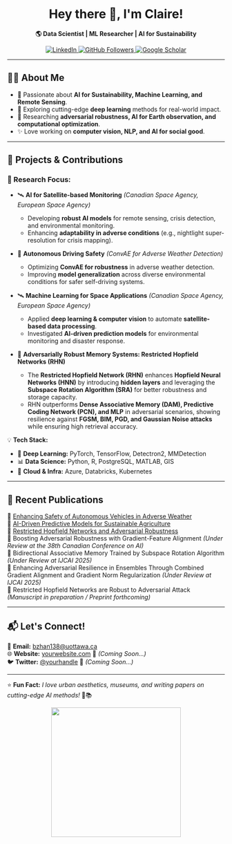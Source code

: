 <h1 align="center">Hey there 👋, I'm Claire!</h1>

<p align="center">
  <b>🌎 Data Scientist | ML Researcher | AI for Sustainability</b>  
</p>

<p align="center">
  <a href="https://www.linkedin.com/in/cbzca">
    <img src="https://img.shields.io/badge/LinkedIn-Connect-blue?style=flat&logo=linkedin" alt="LinkedIn">
  </a>
  <a href="https://github.com/bz76wto">
    <img src="https://img.shields.io/github/followers/bz76wto?label=Follow&style=social" alt="GitHub Followers">
  </a>
  <a href="https://scholar.google.ca/citations?user=0N3p8ZQAAAAJ&hl=en">
    <img src="https://img.shields.io/badge/Google%20Scholar-Citations-blue?style=flat&logo=google-scholar" alt="Google Scholar">
  </a>
</p>

---

## 👩‍💻 About Me
- 🚀 Passionate about **AI for Sustainability, Machine Learning, and Remote Sensing**.
- 🌱 Exploring cutting-edge **deep learning** methods for real-world impact.
- 🔭 Researching **adversarial robustness, AI for Earth observation, and computational optimization**.
- ✨ Love working on **computer vision, NLP, and AI for social good**.

---
## 🚀 Projects & Contributions
### 🎯 Research Focus:
- 🛰 **AI for Satellite-based Monitoring** *(Canadian Space Agency, European Space Agency)*  
  - Developing **robust AI models** for remote sensing, crisis detection, and environmental monitoring.  
  - Enhancing **adaptability in adverse conditions** (e.g., nightlight super-resolution for crisis mapping).  

- 🚗 **Autonomous Driving Safety** *(ConvAE for Adverse Weather Detection)*  
  - Optimizing **ConvAE for robustness** in adverse weather detection.  
  - Improving **model generalization** across diverse environmental conditions for safer self-driving systems.  

- 🛰 **Machine Learning for Space Applications** *(Canadian Space Agency, European Space Agency)*  
  - Applied **deep learning & computer vision** to automate **satellite-based data processing**.  
  - Investigated **AI-driven prediction models** for environmental monitoring and disaster response.  

- 🔬 **Adversarially Robust Memory Systems: Restricted Hopfield Networks (RHN)**  
  - The **Restricted Hopfield Network (RHN)** enhances **Hopfield Neural Networks (HNN)** by introducing **hidden layers** and leveraging the **Subspace Rotation Algorithm (SRA)** for better robustness and storage capacity.  
  - RHN outperforms **Dense Associative Memory (DAM), Predictive Coding Network (PCN), and MLP** in adversarial scenarios, showing resilience against **FGSM, BIM, PGD, and Gaussian Noise attacks** while ensuring high retrieval accuracy.  

      
💡 **Tech Stack:**  
- 🧠 **Deep Learning:** PyTorch, TensorFlow, Detectron2, MMDetection  
- 📊 **Data Science:** Python, R, PostgreSQL, MATLAB, GIS  
- 🚀 **Cloud & Infra:** Azure, Databricks, Kubernetes  

---

## 📜 Recent Publications  

📄 [Enhancing Safety of Autonomous Vehicles in Adverse Weather](https://ruor.uottawa.ca/items/23235134-f22f-4a9e-98f2-641b19323238)  
📄 [AI-Driven Predictive Models for Sustainable Agriculture](#)  
📄 [Restricted Hopfield Networks and Adversarial Robustness](https://www.techrxiv.org/doi/full/10.36227/techrxiv.173610613.34874972)  
📄 Boosting Adversarial Robustness with Gradient-Feature Alignment *(Under Review at the 38th Canadian Conference on AI)*  
📄 Bidirectional Associative Memory Trained by Subspace Rotation Algorithm *(Under Review at IJCAI 2025)*  
📄 Enhancing Adversarial Resilience in Ensembles Through Combined Gradient Alignment and Gradient Norm Regularization *(Under Review at IJCAI 2025)*  
📄 Restricted Hopfield Networks are Robust to Adversarial Attack *(Manuscript in preparation / Preprint forthcoming)*


---
## 📬 Let's Connect!  
📩 **Email:** bzhan138@uottawa.ca  
🌐 **Website:** [yourwebsite.com](https://yourwebsite.com) 🚧 *(Coming Soon...)*  
🐦 **Twitter:** [@yourhandle](https://twitter.com/yourhandle) 🚧 *(Coming Soon...)*  

---

⭐ **Fun Fact:** *I love urban aesthetics, museums, and writing papers on cutting-edge AI methods!* 🤖📚  

<p align="center">
  <img src="https://miro.medium.com/v2/resize:fit:1080/format:webp/1*48ylodrFmo6vJIUJipTFvw.gif" width="300">
</p>


